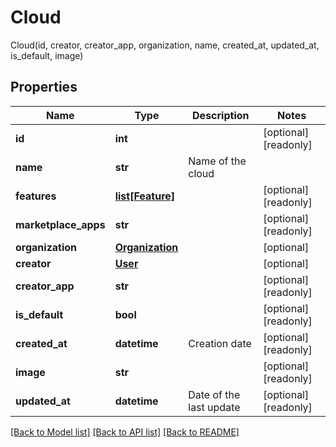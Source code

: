 # Cloud

Cloud(id, creator, creator_app, organization, name, created_at, updated_at, is_default, image)
## Properties
Name | Type | Description | Notes
------------ | ------------- | ------------- | -------------
**id** | **int** |  | [optional] [readonly] 
**name** | **str** | Name of the cloud | 
**features** | [**list[Feature]**](Feature.md) |  | [optional] [readonly] 
**marketplace_apps** | **str** |  | [optional] [readonly] 
**organization** | [**Organization**](Organization.md) |  | [optional] 
**creator** | [**User**](User.md) |  | [optional] 
**creator_app** | **str** |  | [optional] [readonly] 
**is_default** | **bool** |  | [optional] [readonly] 
**created_at** | **datetime** | Creation date | [optional] [readonly] 
**image** | **str** |  | [optional] [readonly] 
**updated_at** | **datetime** | Date of the last update | [optional] [readonly] 

[[Back to Model list]](../README.md#documentation-for-models) [[Back to API list]](../README.md#documentation-for-api-endpoints) [[Back to README]](../README.md)


